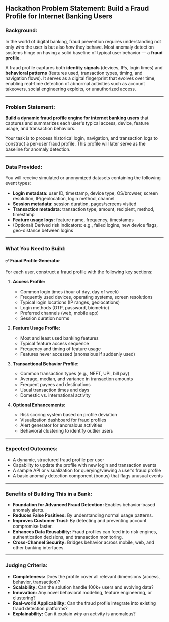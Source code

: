 ## **Hackathon Problem Statement: Build a Fraud Profile for Internet Banking Users**

### **Background:**

In the world of digital banking, fraud prevention requires understanding not only *who* the user is but also *how* they behave. Most anomaly detection systems hinge on having a solid baseline of typical user behavior — a **fraud profile**.

A fraud profile captures both **identity signals** (devices, IPs, login times) and **behavioral patterns** (features used, transaction types, timing, and navigation flows). It serves as a digital fingerprint that evolves over time, enabling real-time detection of abnormal activities such as account takeovers, social engineering exploits, or unauthorized access.

---

### **Problem Statement:**

**Build a dynamic fraud profile engine for internet banking users** that captures and summarizes each user's typical access, device, feature usage, and transaction behaviors.

Your task is to process historical login, navigation, and transaction logs to construct a per-user fraud profile. This profile will later serve as the baseline for anomaly detection.

---

### **Data Provided:**

You will receive simulated or anonymized datasets containing the following event types:

* **Login metadata:** user ID, timestamp, device type, OS/browser, screen resolution, IP/geolocation, login method, channel
* **Session metadata:** session duration, pages/screens visited
* **Transaction metadata:** transaction type, amount, recipient, method, timestamp
* **Feature usage logs:** feature name, frequency, timestamps
* (Optional) Derived risk indicators: e.g., failed logins, new device flags, geo-distance between logins

---

### **What You Need to Build:**

#### ✅ **Fraud Profile Generator**

For each user, construct a fraud profile with the following key sections:

1. **Access Profile:**

   * Common login times (hour of day, day of week)
   * Frequently used devices, operating systems, screen resolutions
   * Typical login locations (IP ranges, geolocations)
   * Login methods (OTP, password, biometric)
   * Preferred channels (web, mobile app)
   * Session duration norms

2. **Feature Usage Profile:**

   * Most and least used banking features
   * Typical feature access sequence
   * Frequency and timing of feature usage
   * Features never accessed (anomalous if suddenly used)

3. **Transactional Behavior Profile:**

   * Common transaction types (e.g., NEFT, UPI, bill pay)
   * Average, median, and variance in transaction amounts
   * Frequent payees and destinations
   * Usual transaction times and days
   * Domestic vs. international activity

4. **Optional Enhancements:**

   * Risk scoring system based on profile deviation
   * Visualization dashboard for fraud profiles
   * Alert generator for anomalous activities
   * Behavioral clustering to identify outlier users

---

### **Expected Outcomes:**

* A dynamic, structured fraud profile per user
* Capability to update the profile with new login and transaction events
* A sample API or visualization for querying/viewing a user’s fraud profile
* A basic anomaly detection component (bonus) that flags unusual events

---

### **Benefits of Building This in a Bank:**

* **Foundation for Advanced Fraud Detection:** Enables behavior-based anomaly alerts.
* **Reduces False Positives:** By understanding normal usage patterns.
* **Improves Customer Trust:** By detecting and preventing account compromise faster.
* **Enhances Data Reusability:** Fraud profiles can feed into risk engines, authentication decisions, and transaction monitoring.
* **Cross-Channel Security:** Bridges behavior across mobile, web, and other banking interfaces.

---

### **Judging Criteria:**

* **Completeness:** Does the profile cover all relevant dimensions (access, behavior, transaction)?
* **Scalability:** Can the solution handle 100k+ users and evolving data?
* **Innovation:** Any novel behavioral modeling, feature engineering, or clustering?
* **Real-world Applicability:** Can the fraud profile integrate into existing fraud detection platforms?
* **Explainability:** Can it explain *why* an activity is anomalous?

